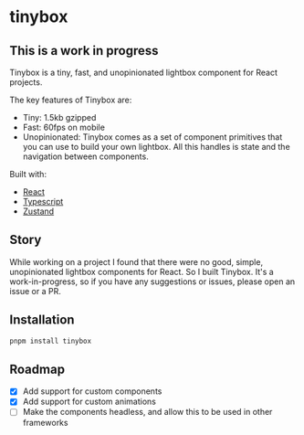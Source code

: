 # tinybox

## This is a work in progress

Tinybox is a tiny, fast, and unopinionated lightbox component for React projects.

The key features of Tinybox are:

- Tiny: 1.5kb gzipped
- Fast: 60fps on mobile
- Unopinionated: Tinybox comes as a set of component primitives that you can use to build your own lightbox. All this handles is state and the navigation between components.

Built with:
- [React](https://reactjs.org/)
- [Typescript](https://www.typescriptlang.org/)
- [Zustand](https://github.com/pmndrs/zustand/)

## Story

While working on a project I found that there were no good, simple, unopinionated lightbox components for React. So I built Tinybox. It's a work-in-progress, so if you have any suggestions or issues, please open an issue or a PR.

## Installation

```bash
pnpm install tinybox
```

## Roadmap

- [x] Add support for custom components
- [x] Add support for custom animations
- [ ] Make the components headless, and allow this to be used in other frameworks